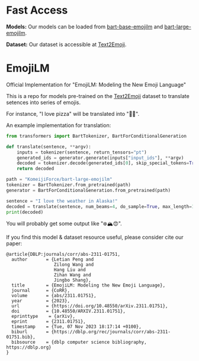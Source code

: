 # Fast Access

**Models:** Our models can be loaded from [bart-base-emojilm](https://huggingface.co/KomeijiForce/bart-base-emojilm) and [bart-large-emojilm](https://huggingface.co/KomeijiForce/bart-large-emojilm).

**Dataset:** Our dataset is accessible at [Text2Emoji](https://huggingface.co/datasets/KomeijiForce/Text2Emoji).

# EmojiLM
Official Implementation for "EmojiLM: Modeling the New Emoji Language"

This is a repo for models pre-trained on the [Text2Emoji](https://huggingface.co/datasets/KomeijiForce/Text2Emoji) dataset to translate setences into series of emojis.

For instance, "I love pizza" will be translated into "🍕😍".

An example implementation for translation:

```python
from transformers import BartTokenizer, BartForConditionalGeneration

def translate(sentence, **argv):
    inputs = tokenizer(sentence, return_tensors="pt")
    generated_ids = generator.generate(inputs["input_ids"], **argv)
    decoded = tokenizer.decode(generated_ids[0], skip_special_tokens=True).replace(" ", "")
    return decoded

path = "KomeijiForce/bart-large-emojilm"
tokenizer = BartTokenizer.from_pretrained(path)
generator = BartForConditionalGeneration.from_pretrained(path)

sentence = "I love the weather in Alaska!"
decoded = translate(sentence, num_beams=4, do_sample=True, max_length=100)
print(decoded)
```

You will probably get some output like "❄️🏔️😍".

If you find this model & dataset resource useful, please consider cite our paper:

```
@article{DBLP:journals/corr/abs-2311-01751,
  author       = {Letian Peng and
                  Zilong Wang and
                  Hang Liu and
                  Zihan Wang and
                  Jingbo Shang},
  title        = {EmojiLM: Modeling the New Emoji Language},
  journal      = {CoRR},
  volume       = {abs/2311.01751},
  year         = {2023},
  url          = {https://doi.org/10.48550/arXiv.2311.01751},
  doi          = {10.48550/ARXIV.2311.01751},
  eprinttype    = {arXiv},
  eprint       = {2311.01751},
  timestamp    = {Tue, 07 Nov 2023 18:17:14 +0100},
  biburl       = {https://dblp.org/rec/journals/corr/abs-2311-01751.bib},
  bibsource    = {dblp computer science bibliography, https://dblp.org}
}
```
